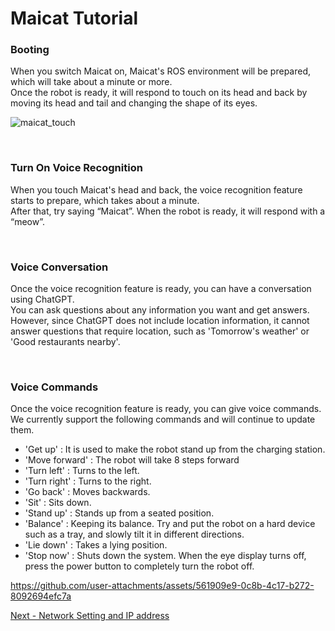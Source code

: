 # Maicat Tutorial
### Booting

When you switch Maicat on, Maicat's ROS environment will be prepared, which will take about a minute or more.<br/>
Once the robot is ready, it will respond to touch on its head and back by moving its head and tail and changing the shape of its eyes.

![maicat_touch](https://github.com/user-attachments/assets/b4aabfa0-1925-4134-a863-cae9a354c9da)



&nbsp;
### Turn On Voice Recognition
When you touch Maicat's head and back, the voice recognition feature starts to prepare, which takes about a minute.<br/>
After that, try saying “Maicat”. When the robot is ready, it will respond with a “meow”.

&nbsp;
### Voice Conversation
Once the voice recognition feature is ready, you can have a conversation using ChatGPT.<br/>
You can ask questions about any information you want and get answers.<br/>
However, since ChatGPT does not include location information, it cannot answer questions that require location, such as 'Tomorrow's weather' or 'Good restaurants nearby'.

&nbsp;
### Voice Commands
Once the voice recognition feature is ready, you can give voice commands.<br/>
We currently support the following commands and will continue to update them.<br/>
- 'Get up' : It is used to make the robot stand up from the charging station.
- 'Move forward' : The robot will take 8 steps forward
- 'Turn left' : Turns to the left.
- 'Turn right' : Turns to the right.
- 'Go back' : Moves backwards.
- 'Sit' : Sits down.
- 'Stand up' : Stands up from a seated position.
- 'Balance' : Keeping its balance. Try and put the robot on a hard device such as a tray, and slowly tilt it in different directions.
- 'Lie down' : Takes a lying position.
- 'Stop now' : Shuts down the system. When the eye display turns off, press the power button to completely turn the robot off.

https://github.com/user-attachments/assets/561909e9-0c8b-4c17-b272-8092694efc7a


[Next - Network Setting and IP address](../01_maicat_network/README.md)

&nbsp;
